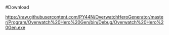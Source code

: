 #Download

https://raw.githubusercontent.com/PY44N/OverwatchHeroGenerator/master/Program/Overwatch%20Hero%20Gen/bin/Debug/Overwatch%20Hero%20Gen.exe
